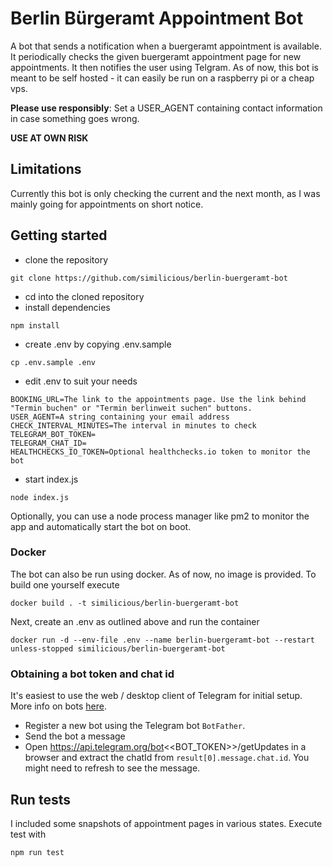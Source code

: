 # Berlin Bürgeramt Appointment Bot
A bot that sends a notification when a buergeramt appointment is available. 
It periodically checks the given buergeramt appointment page for new appointments. It then notifies the user using Telgram.
As of now, this bot is meant to be self hosted - it can easily be run on a raspberry pi or a cheap vps.

**Please use responsibly**: Set a USER_AGENT containing contact information in case something goes wrong.

**USE AT OWN RISK**

## Limitations
Currently this bot is only checking the current and the next month, as I was mainly going for appointments on short notice.

## Getting started
* clone the repository
```
git clone https://github.com/similicious/berlin-buergeramt-bot 
```
* cd into the cloned repository
* install dependencies
```
npm install
```
* create .env by copying .env.sample
```
cp .env.sample .env
```
* edit .env to suit your needs
```
BOOKING_URL=The link to the appointments page. Use the link behind "Termin buchen" or "Termin berlinweit suchen" buttons.
USER_AGENT=A string containing your email address
CHECK_INTERVAL_MINUTES=The interval in minutes to check
TELEGRAM_BOT_TOKEN=
TELEGRAM_CHAT_ID=
HEALTHCHECKS_IO_TOKEN=Optional healthchecks.io token to monitor the bot
```
* start index.js
```
node index.js
```

Optionally, you can use a node process manager like pm2 to monitor the app and automatically start the bot on boot.

### Docker
The bot can also be run using docker. As of now, no image is provided. To build one yourself execute
```
docker build . -t similicious/berlin-buergeramt-bot
```
Next, create an .env as outlined above and run the container
```
docker run -d --env-file .env --name berlin-buergeramt-bot --restart unless-stopped similicious/berlin-buergeramt-bot
```

### Obtaining a bot token and chat id
It's easiest to use the web / desktop client of Telegram for initial setup. More info on bots [here](https://core.telegram.org/bots/features#creating-a-new-bot).
- Register a new bot using the Telegram bot `BotFather`.
- Send the bot a message
- Open https://api.telegram.org/bot<<BOT_TOKEN>>/getUpdates in a browser and extract the chatId from `result[0].message.chat.id`. You might need to refresh to see the message.
## Run tests
I included some snapshots of appointment pages in various states. Execute test with
```
npm run test
```
